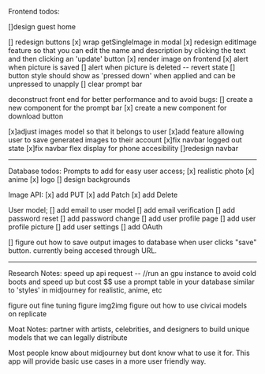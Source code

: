 Frontend todos:

[]design guest home

[] redesign buttons
[x] wrap getSingleImage in modal
[x] redesign editImage feature so that you can edit the name and description by clicking the text and then clicking an 'update' button
[x] render image on frontend
[x] alert when picture is saved
[] alert when picture is deleted -- revert state
[] button style should show as 'pressed down' when applied and can be unpressed to unapply
[] clear prompt bar

deconstruct front end for better performance and to avoid bugs:
[] create a new component for the prompt bar
[x] create a new component for download button

[x]adjust images model so that it belongs to user
[x]add feature allowing user to save generated images to their account
[x]fix navbar logged out state
[x]fix navbar flex display for phone accesibility
[]redesign navbar

--------------------------------------------------------------------------------

Database todos:
Prompts to add for easy user access;
[x] realistic photo
[x] anime
[x] logo
[] design backgrounds

Image API:
[x] add PUT
[x] add Patch
[x] add Delete

User model;
[] add email to user model
[] add email verification
[] add password reset
[] add password change
[] add user profile page
[] add user profile picture
[] add user settings
[] add OAuth

[] figure out how to save output images to database when user clicks "save" button. currently being accesed through URL.

--------------------------------------------------------------------------------

Research Notes:
 speed up api request -- //run an gpu instance to avoid cold boots and speed up but cost $$
 use a prompt table in your database similar to 'styles' in midjourney for realistic, anime, etc

figure out fine tuning
figure img2img
figure out how to use civicai models on replicate


Moat Notes:
partner with artists, celebrities, and designers to build unique models that we can legally distribute

Most people know about midjourney but dont know what to use it for. This app will provide basic use cases in a more user friendly way.